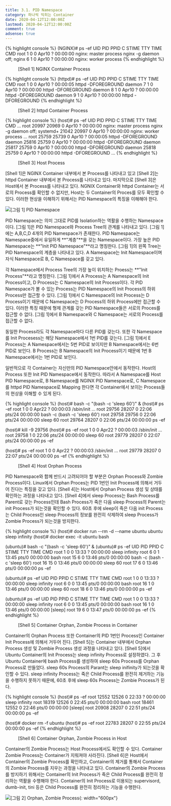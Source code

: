 ```yaml
---
title: 3.1. PID Namespace
category: 하나씩 익히는 Container
date: 2020-04-12T12:00:00Z
lastmod: 2020-04-12T12:00:00Z
comment: true
adsense: true
---
```


{% highlight console %}
(NGINX)# ps -ef
UID        PID  PPID  C STIME TTY          TIME CMD
root         1     0  0 Apr10 ?        00:00:00 nginx: master process nginx -g daemon off;
nginx        6     1  0 Apr10 ?        00:00:00 nginx: worker process
{% endhighlight %}
<figure>
<figcaption class="caption">[Shell 1] NGINX Container Process</figcaption>
</figure>

{% highlight console %}
(httpd)# ps -ef
UID        PID  PPID  C STIME TTY          TIME CMD
root         1     0  0 Apr10 ?        00:00:05 httpd -DFOREGROUND
daemon       7     1  0 Apr10 ?        00:00:00 httpd -DFOREGROUND
daemon       8     1  0 Apr10 ?        00:00:00 httpd -DFOREGROUND
daemon       9     1  0 Apr10 ?        00:00:00 httpd -DFOREGROUND
{% endhighlight %}
<figure>
<figcaption class="caption">[Shell 2] httpd Container Process</figcaption>
</figure>

{% highlight console %}
(host)# ps -ef
UID        PID  PPID  C STIME TTY          TIME CMD
...
root     20997 20969  0 Apr10 ?        00:00:00 nginx: master process nginx -g daemon off;
systemd+ 21042 20997  0 Apr10 ?        00:00:00 nginx: worker process
...
root     25759 25739  0 Apr10 ?        00:00:05 httpd -DFOREGROUND
daemon   25816 25759  0 Apr10 ?        00:00:00 httpd -DFOREGROUND
daemon   25817 25759  0 Apr10 ?        00:00:00 httpd -DFOREGROUND
daemon   25818 25759  0 Apr10 ?        00:00:00 httpd -DFOREGROUND
...
{% endhighlight %}
<figure>
<figcaption class="caption">[Shell 3] Host Process</figcaption>
</figure>

[Shell 1]은 NGINX Container 내부에서 본 Process를 나타내고 있고 [Shell 2]는 httpd Container 내부에서 본 Process를 나타내고 있다. 마지막으로 [Shell 3]은 Host에서 본 Process를 나타내고 있다. NGNIX Container와 httpd Container는 서로의 Process를 확인할 수 없지만, Host는 두 Container의 Proces를 모두 확인할 수 있다. 이러한 현상을 이해하기 위해서는 PID Namespace의 특징을 이해해야 한다.

![[그림 1] PID Namespace]({{site.baseurl}}/images/onebyone_container/PID_Namespace/PID_Namespace.PNG)

PID Namespace는 의미 그대로 PID를 Isolation하는 역활을 수행하는 Namespace이다. [그림 1]은 PID Namespace와 Process Tree의 관계를 나타내고 있다. [그림 1]에는 A,B,C,D 4개의 PID Namespace가 존재한다. PID Namespace는 Namespace중에서 유일하게 **"계층"**을 갖는 Namespace이다. 가장 높은 PID Namespace는 **"Init PID Namespace"**라고 명칭한다. [그림 1]의 왼쪽 Tree는 PID Namespace의 계층을 나타내고 있다. A Namespace는 Init Namespace이며 자식 Namespace로 B, C Namespace를 갖고 있다.

각 Namespace에서 Process Tree의 가장 높이 위치하는 Proess는 **"Init Process"**라고 명칭한다. [그림 1]에서 A Process는 A Namespace의 Init Process이고, D Process는 C Namespace의 Init Process이다. 각 PID Namespace가 볼 수 있는 Process는 PID Namespace의 Init Process의 하위 Process만 접근할 수 있다. [그림 1]에서 C Namespace의 Init Process는 D Process이기 때문에 C Namespace는 D Process의 하위 Process에만 접근할 수 있다. 이러한 특징 때문에 형제 관계를 갖는 PID Namespace들은 서로의 Proces를 접근할 수 없다. [그림 1]에서 B Namespace와 C Namespace는 서로의 Process를 접근할 수 없다.

동일한 Process라도 각 Namespace마다 다른 PID를 갖는다. 또한 각 Namespace를 Init Procesess는 해당 Namespace에서 1번 PID를 갖는다. [그림 1]에서 E Process는 A Namespace에서는 5번 PID로 보이지만 B Namespace에서는 6번 PID로 보인다. B Process는 B Namespace의 Init Process이기 때문에 1번 B Namespace에서는 1번 PID로 보인다.

일반적으로 각 Container는 자신만의 PID Namespace안에서 동작한다. Host의 Process 또한 Init PID Namespace에서 동작한다. 따라서 A Namespace를 Host PID Namespace로, B Namespace를 NGINX PID Namespace로, C Namespace를 httpd PID Namespace로 Mapping 한다면 각 Container에서 보이는 Process들의 현상을 이해할 수 있게 된다.

{% highlight console %}
(host)# bash -c "(bash -c 'sleep 60')" &
(host)# ps -ef
root         1     0  0 Apr22 ?        00:00:03 /sbin/init
...
root     29756 28207  0 22:06 pts/24   00:00:00 bash -c (bash -c 'sleep 60')
root     29758 29756  0 22:06 pts/24   00:00:00 sleep 60
root     29764 28207  0 22:06 pts/24   00:00:00 ps -ef

(host)# kill -9 29756
(host)# ps -ef
root         1     0  0 Apr22 ?        00:00:03 /sbin/init
...
root     29758     1  0 22:06 pts/24   00:00:00 sleep 60
root     29779 28207  0 22:07 pts/24   00:00:00 ps -ef

(host)# ps -ef
root         1     0  0 Apr22 ?        00:00:03 /sbin/init
...
root     29779 28207  0 22:07 pts/24   00:00:00 ps -ef
{% endhighlight %}
<figure>
<figcaption class="caption">[Shell 4] Host Orphan Process </figcaption>
</figure>

PID Namespace와 함께 반드시 고려되어야 할 부분은 Orphan Process와 Zombie Process이다. Linux에서 Orphan Proces는 PID 1번인 Init Process에 의해서 거두어 진다는 특징을 갖고 있다. [Shell 4]는 Host에서 Orphan Process 생성 및 상태를 확인하는 과정을 나타내고 있다. [Shell 4]에서 sleep Process는 Bash Process를 Parent로 갖는 Process인데 Bash Process가 죽은 다음 sleep Process의 Parent는 init Process가 되는것을 확인할 수 있다. 60초 후에 sleep이 죽은 다음 init Process는 Child Process인 sleep Process의 정보를 완전히 삭제하여 sleep Process가 Zombie Process가 되는것을 방지한다.

{% highlight console %}
(host)# docker run --rm -d --name ubuntu ubuntu sleep infinity
(host)# docker exec -it ubuntu bash

(ubuntu)# bash -c "(bash -c 'sleep 60')" &
(ubuntu)# ps -ef
UID        PID  PPID  C STIME TTY          TIME CMD
root         1     0  0 13:33 ?        00:00:00 sleep infinity
root         6     0  1 13:45 pts/0    00:00:00 bash
root        15     6  0 13:46 pts/0    00:00:00 bash -c (bash -c 'sleep 60')
root        16    15  0 13:46 pts/0    00:00:00 sleep 60
root        17     6  0 13:46 pts/0    00:00:00 ps -ef

(ubuntu)# ps -ef
UID        PID  PPID  C STIME TTY          TIME CMD
root         1     0  0 13:33 ?        00:00:00 sleep infinity
root         6     0  0 13:45 pts/0    00:00:00 bash
root        16     1  0 13:46 pts/0    00:00:00 sleep 60
root        18     6  0 13:46 pts/0    00:00:00 ps -ef

(ubuntu)# ps -ef
UID        PID  PPID  C STIME TTY          TIME CMD
root         1     0  0 13:33 ?        00:00:00 sleep infinity
root         6     0  0 13:45 pts/0    00:00:00 bash
root        16     1  0 13:46 pts/0    00:00:00 [sleep] <defunct>
root        19     6  0 13:47 pts/0    00:00:00 ps -ef
{% endhighlight %}
<figure>
<figcaption class="caption">[Shell 5] Container Orphan, Zombie Process in Container </figcaption>
</figure>

Container의 Orphan Process 또한 Container의 PID 1번인 Process인 Container Init Process에 의해서 거두어 진다. [Shell 5]는 Container 내부에서 Orphan Process 생성 및 Zombie Process 생성 과정을 나타내고 있다. [Shell 5]에서 Ubuntu Container의 Init Process는 sleep infinity Process로 설정하였다. 그 후 Ubuntu Container에 bash Process를 생성하여 sleep 60s Process를 Orphan Process로 만들었다. sleep 60s Process의 Parant는 sleep inifinity가 되는것을 확인할 수 있다. sleep infinity Process는 죽은 Child Process를 완전히 제거하는 기능을 수행하지 못하기 때문에, 60초 후에 sleep 60s Process는 Zombie Process가 된다.

{% highlight console %}
(host)# ps -ef
root     12552 12526  0 22:33 ?        00:00:00 sleep infinity
root     18319 12526  0 22:45 pts/0    00:00:00 bash
root     18461 12552  0 22:46 pts/0    00:00:00 [sleep] <defunct>
root     20908 28207  0 22:51 pts/24   00:00:00 ps -ef

(host)# docker rm -f ubuntu
(host)# ps -ef
root     22783 28207  0 22:55 pts/24   00:00:00 ps -ef
{% endhighlight %}
<figure>
<figcaption class="caption">[Shell 6] Container Orphan, Zombie Process in Host </figcaption>
</figure>

Container의 Zombie Process는 Host Process에서도 확인할 수 있다. Container Zombie Process는 Container가 지워져야 사라진다. [Shell 6]은 Host에서 Container의 Zombie Process를 확인하고, Container의 제거를 통해서 Container의 Zombie Process를 지우는 과정을 나타내고 있다. Container의 Zombie Process를 방지하기 위해서는 Container의 Init Process가 죽은 Child Process를 완전히 정리하는 역활을 수행해야 한다. Container의 Init Process로 이용되는 supervisord, dumb-init, tini 등은 Child Process를 완전히 정리하는 기능을 수행한다.

![[그림 2] Orphan, Zombie Process]({{site.baseurl}}/images/onebyone_container/PID_Namespace/Orphan_Zombie_Process.PNG){: width="600px"}
